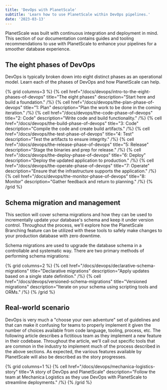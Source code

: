 ```yaml
---
title: 'DevOps with PlanetScale'
subtitle: 'Learn how to use PlanetScale within DevOps pipelines.'
date: '2023-03-13'
---
```


PlanetScale was built with continuous integration and deployment in mind. This section of our documentation contains guides and tooling recommendations to use with PlanetScale to enhance your pipelines for a smoother database experience.

## The eight phases of DevOps

DevOps is typically broken down into eight distinct phases as an operational model. Learn each of the phases of DevOps and how PlanetScale can help.

{% grid columns=3 %}
{% cell href="/docs/devops/intro-to-the-eight-phases-of-devops" title="The eight phases" description="Start here and build a foundation." /%}
{% cell href="/docs/devops/the-plan-phase-of-devops" title="1: Plan" description="Plan the work to be done in the coming iteration." /%}
{% cell href="/docs/devops/the-code-phase-of-devops" title="2: Code" description="Write code and build functionality." /%}
{% cell href="/docs/devops/the-build-phase-of-devops" title="3: Code" description="Compile the code and create build artifacts." /%}
{% cell href="/docs/devops/the-test-phase-of-devops" title="4: Test" description="Test the artifacts to ensure integrity." /%}
{% cell href="/docs/devops/the-release-phase-of-devops" title="5: Release" description="Stage the binaries and prep for release." /%}
{% cell href="/docs/devops/the-deploy-phase-of-devops" title="6: Deploy" description="Deploy the updated application to production." /%}
{% cell href="/docs/devops/the-operate-phase-of-devops" title="7: Operate" description="Ensure that the infrastructure supports the application." /%}
{% cell href="/docs/devops/the-monitor-phase-of-devops" title="8: Monitor" description="Gather feedback and return to planning." /%}
{% /grid %}

## Schema migration and management

This section will cover schema migrations and how they can be used to incrementally update your database's schema and keep it under version control. Throughout the process, we'll explore how the PlanetScale Branching feature can be utilized with these tools to safely make changes to your production database with zero downtime.

Schema migrations are used to upgrade the database schema in a controllable and systematic way. There are two primary methods of performing schema migrations:

{% grid columns=2 %}
{% cell href="/docs/devops/declarative-schema-migrations" title="Declarative migrations" description="Apply updates based on a single state definition." /%}
{% cell href="/docs/devops/versioned-schema-migrations" title="Versioned migrations" description="Iterate on your schema using scripting tools and ORMs." /%}
{% /grid %}

## Real-world scenario

DevOps is very much a "choose your own adventure" set of guidelines and that can make it confusing for teams to properly implement it given the number of choices available from code language, tooling, process, etc. The following article describes a fictitious team as they implement a new feature in their codebase. Throughout the article, we'll call out specific tools that are common in the industry to implement much of the process described in the above sections. As expected, the various features available by PlanetScale will also be described as the story progresses.

{% grid columns=1 %}
{% cell href="/docs/devops/mechanica-logistics-story" title="A story of DevOps and PlanetScale" description="Follow the team at Mechanica Logistics as they use DevOps with PlanetScale to streamline deployments." /%}
{% /grid %}
